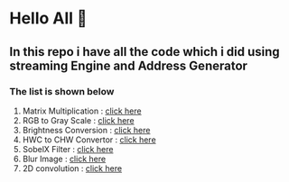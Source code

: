 # Hello All 👋
## In this repo i have all the code which i did using streaming Engine and Address Generator
### The list is shown below
1. Matrix Multiplication : [click here](./matrix_multiplication.cpp)
1. RGB to Gray Scale : [click here](./rgb_to_grayscale.cpp)
1. Brightness Conversion : [click here](./brightness.cpp)   
1. HWC to CHW Convertor : [click here](./hwc_to_chw_convertor.cpp)
1. SobelX Filter : [click here](./sobelx.cpp)
1. Blur Image : [click here](./blur.cpp)
1. 2D convolution : [click here](./conv2D.cpp)
